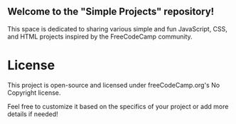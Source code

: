## Welcome to the "Simple Projects" repository! 
This space is dedicated to sharing various simple and fun JavaScript, CSS, and HTML projects inspired by the FreeCodeCamp community.

# License
This project is open-source and licensed under freeCodeCamp.org's No Copyright license.

Feel free to customize it based on the specifics of your project or add more details if needed!
